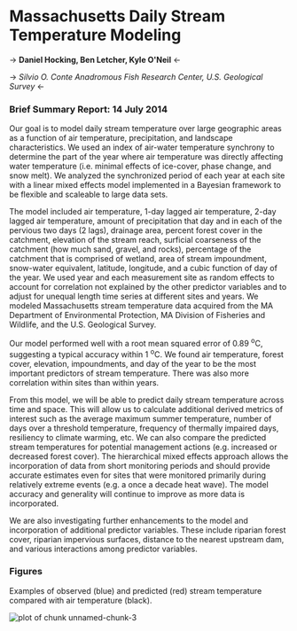Massachusetts Daily Stream Temperature Modeling
===================

-> **Daniel Hocking, Ben Letcher, Kyle O'Neil** <-

-> *Silvio O. Conte Anadromous Fish Research Center, U.S. Geological Survey* <-

### Brief Summary Report: 14 July 2014

Our goal is to model daily stream temperature over large geographic areas as a function of air temperature, precipitation, and landscape characteristics. We used an index of air-water temperature synchrony to determine the part of the year where air temperature was directly affecting water temperature (i.e. minimal effects of ice-cover, phase change, and snow melt). We analyzed the synchronized period of each year at each site with a linear mixed effects model implemented in a Bayesian framework to be flexible and scaleable to large data sets. 

The model included air temperature, 1-day lagged air temperature, 2-day lagged air temperature, amount of precipitation that day and in each of the pervious two days (2 lags), drainage area, percent forest cover in the catchment, elevation of the stream reach, surficial coarseness of the catchment (how much sand, gravel, and rocks), percentage of the catchment that is comprised of wetland, area of stream impoundment, snow-water equivalent, latitude, longitude, and a cubic function of day of the year. We used year and each measurement site as random effects to account for correlation not explained by the other predictor variables and to adjust for unequal length time series at different sites and years. We modeled Massachusetts stream temperature data acquired from the MA Department of Environmental Protection, MA Division of Fisheries and Wildlife, and the U.S. Geological Survey.

Our model performed well with a root mean squared error of 0.89 <sup>o</sup>C, suggesting a typical accuracy within 1 <sup>o</sup>C. We found air temperature, forest cover, elevation, impoundments, and day of the year to be the most important predictors of stream temperature. There was also more correlation within sites than within years.

From this model, we will be able to predict daily stream temperature across time and space. This will allow us to calculate additional derived metrics of interest such as the average maximum summer temperature, number of days over a threshold temperature, frequency of thermally impaired days, resiliency to climate warming, etc. We can also compare the predicted stream temperatures for potential management actions (e.g. increased or decreased forest cover). The hierarchical mixed effects approach allows the incorporation of data from short monitoring periods and should provide accurate estimates even for sites that were monitored primarily during relatively extreme events (e.g. a once a decade heat wave). The model accuracy and generality will continue to improve as more data is incorporated. 

We are also investigating further enhancements to the model and incorporation of additional predictor variables. These include riparian forest cover, riparian impervious surfaces, distance to the nearest upstream dam, and various interactions among predictor variables.

### Figures

Examples of observed (blue) and predicted (red) stream temperature compared with air temperature (black).


![plot of chunk unnamed-chunk-3](figures/unnamed-chunk-3.png) 





